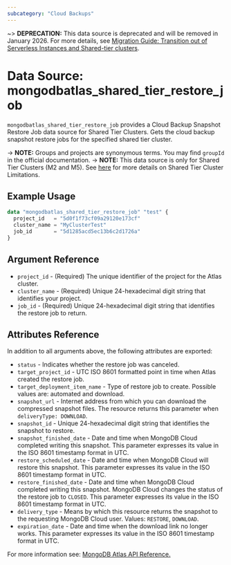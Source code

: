 ```yaml
---
subcategory: "Cloud Backups"
---
```


~> **DEPRECATION:** This data source is deprecated and will be removed in January 2026. For more details, see [Migration Guide: Transition out of Serverless Instances and Shared-tier clusters](https://registry.terraform.io/providers/mongodb/mongodbatlas/latest/docs/guides/serverless-shared-migration-guide).

# Data Source: mongodbatlas_shared_tier_restore_job

`mongodbatlas_shared_tier_restore_job` provides a Cloud Backup Snapshot Restore Job data source for Shared Tier Clusters. Gets the cloud backup snapshot restore jobs for the specified shared tier cluster.

-> **NOTE:** Groups and projects are synonymous terms. You may find `groupId` in the official documentation.
-> **NOTE:** This data source is only for Shared Tier Clusters (M2 and M5). See [here](https://www.mongodb.com/docs/atlas/reference/free-shared-limitations/) for more details on Shared Tier Cluster Limitations. 

## Example Usage
```terraform
data "mongodbatlas_shared_tier_restore_job" "test" {
  project_id   = "5d0f1f73cf09a29120e173cf"
  cluster_name = "MyClusterTest"
  job_id       = "5d1285acd5ec13b6c2d1726a"
}
```

## Argument Reference

* `project_id` - (Required) The unique identifier of the project for the Atlas cluster.
* `cluster_name` - (Required) Unique 24-hexadecimal digit string that identifies your project.
* `job_id` - (Required) Unique 24-hexadecimal digit string that identifies the restore job to return.

## Attributes Reference

In addition to all arguments above, the following attributes are exported:

* `status` -	Indicates whether the restore job was canceled.
* `target_project_id` -	UTC ISO 8601 formatted point in time when Atlas created the restore job.
* `target_deployment_item_name` - Type of restore job to create. Possible values are: automated and download.
* `snapshot_url` -	Internet address from which you can download the compressed snapshot files. The resource returns this parameter when `deliveryType: DOWNLOAD`.
* `snapshot_id` -	Unique 24-hexadecimal digit string that identifies the snapshot to restore.
* `snapshot_finished_date` -	Date and time when MongoDB Cloud completed writing this snapshot. This parameter expresses its value in the ISO 8601 timestamp format in UTC.
* `restore_scheduled_date` -	Date and time when MongoDB Cloud will restore this snapshot. This parameter expresses its value in the ISO 8601 timestamp format in UTC.
* `restore_finished_date` -	Date and time when MongoDB Cloud completed writing this snapshot. MongoDB Cloud changes the status of the restore job to `CLOSED`. This parameter expresses its value in the ISO 8601 timestamp format in UTC.
* `delivery_type` -	Means by which this resource returns the snapshot to the requesting MongoDB Cloud user. Values: `RESTORE`, `DOWNLOAD`.
* `expiration_date` -	Date and time when the download link no longer works. This parameter expresses its value in the ISO 8601 timestamp format in UTC.

For more information see: [MongoDB Atlas API Reference.](https://www.mongodb.com/docs/atlas/reference/api-resources-spec/#tag/Shared-Tier-Restore-Jobs/operation/getSharedClusterBackupRestoreJob)
